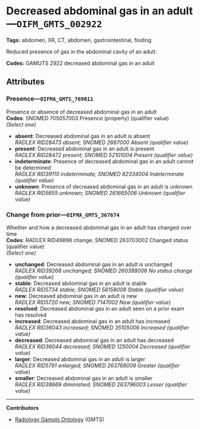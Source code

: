 # Decreased abdominal gas in an adult—`OIFM_GMTS_002922`

**Tags:** abdomen, XR, CT, abdomen, gastrointestinal, finding

Reduced presence of gas in the abdominal cavity of an adult.

**Codes:** GAMUTS 2922 decreased abdominal gas in an adult

## Attributes

### Presence—`OIFMA_GMTS_769011`

Presence or absence of decreased abdominal gas in an adult  
**Codes**: SNOMED 705057003 Presence (property) (qualifier value)  
*(Select one)*

- **absent**: Decreased abdominal gas in an adult is absent  
_RADLEX RID28473 absent; SNOMED 2667000 Absent (qualifier value)_
- **present**: Decreased abdominal gas in an adult is present  
_RADLEX RID28472 present; SNOMED 52101004 Present (qualifier value)_
- **indeterminate**: Presence of decreased abdominal gas in an adult cannot be determined  
_RADLEX RID39110 indeterminate; SNOMED 82334004 Indeterminate (qualifier value)_
- **unknown**: Presence of decreased abdominal gas in an adult is unknown  
_RADLEX RID5655 unknown; SNOMED 261665006 Unknown (qualifier value)_

### Change from prior—`OIFMA_GMTS_367674`

Whether and how a decreased abdominal gas in an adult has changed over time  
**Codes**: RADLEX RID49896 change; SNOMED 263703002 Changed status (qualifier value)  
*(Select one)*

- **unchanged**: Decreased abdominal gas in an adult is unchanged  
_RADLEX RID39268 unchanged; SNOMED 260388006 No status change (qualifier value)_
- **stable**: Decreased abdominal gas in an adult is stable  
_RADLEX RID5734 stable; SNOMED 58158008 Stable (qualifier value)_
- **new**: Decreased abdominal gas in an adult is new  
_RADLEX RID5720 new; SNOMED 7147002 New (qualifier value)_
- **resolved**: Decreased abdominal gas in an adult seen on a prior exam has resolved  
- **increased**: Decreased abdominal gas in an adult has increased  
_RADLEX RID36043 increased; SNOMED 35105006 Increased (qualifier value)_
- **decreased**: Decreased abdominal gas in an adult has decreased  
_RADLEX RID36044 decreased; SNOMED 1250004 Decreased (qualifier value)_
- **larger**: Decreased abdominal gas in an adult is larger  
_RADLEX RID5791 enlarged; SNOMED 263768009 Greater (qualifier value)_
- **smaller**: Decreased abdominal gas in an adult is smaller  
_RADLEX RID38669 diminished; SNOMED 263796003 Lesser (qualifier value)_

---

**Contributors**

- [Radiology Gamuts Ontology](https://gamuts.net/) (GMTS)
